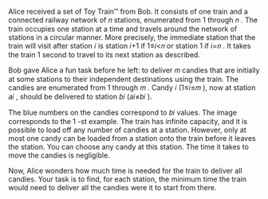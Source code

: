 Alice received a set of Toy Train™ from Bob. It consists of one train and a connected railway network of 𝑛
 stations, enumerated from 1
 through 𝑛
. The train occupies one station at a time and travels around the network of stations in a circular manner. More precisely, the immediate station that the train will visit after station 𝑖
 is station 𝑖+1
 if 1≤𝑖<𝑛
 or station 1
 if 𝑖=𝑛
. It takes the train 1
 second to travel to its next station as described.

Bob gave Alice a fun task before he left: to deliver 𝑚
 candies that are initially at some stations to their independent destinations using the train. The candies are enumerated from 1
 through 𝑚
. Candy 𝑖
 (1≤𝑖≤𝑚
), now at station 𝑎𝑖
, should be delivered to station 𝑏𝑖
 (𝑎𝑖≠𝑏𝑖
).

The blue numbers on the candies correspond to 𝑏𝑖
 values. The image corresponds to the 1
-st example.
The train has infinite capacity, and it is possible to load off any number of candies at a station. However, only at most one candy can be loaded from a station onto the train before it leaves the station. You can choose any candy at this station. The time it takes to move the candies is negligible.

Now, Alice wonders how much time is needed for the train to deliver all candies. Your task is to find, for each station, the minimum time the train would need to deliver all the candies were it to start from there.